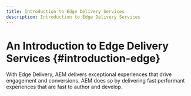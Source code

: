```yaml
---
title: Introduction to Edge Delivery Services
description: Introduction to Edge Delivery Services
---
```


# An Introduction to Edge Delivery Services {#introduction-edge}

With Edge Delivery, AEM delivers exceptional experiences that drive engagement and conversions. AEM does so by delivering fast performant experiences that are fast to author and develop.
